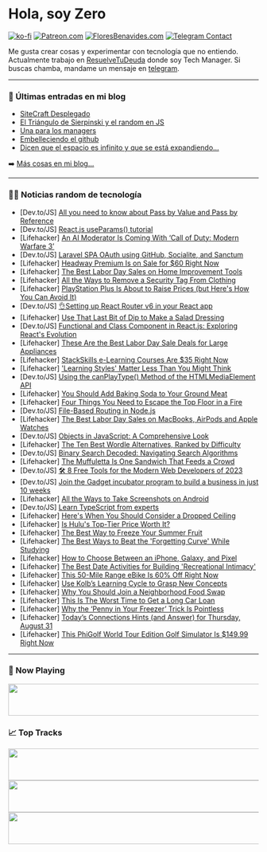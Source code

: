 # Hola, soy Zero

[![ko-fi](https://ko-fi.com/img/githubbutton_sm.svg)](https://ko-fi.com/J3J4N0LUK)
[![Patreon.com](https://img.shields.io/endpoint.svg?url=https%3A%2F%2Fshieldsio-patreon.vercel.app%2Fapi%3Fusername%3Dzerodragon%26type%3Dpatrons&style=for-the-badge)](https://patreon.com/zerodragon)
[![FloresBenavides.com](https://img.shields.io/website?down_message=oops&label=MiBlog&style=for-the-badge&up_message=online&url=https%3A%2F%2Ffloresbenavides.com)](https://floresbenavides.com)
[![Telegram Contact](https://img.shields.io/badge/escr%C3%ADbeme-ZeroDragon-%2326A5E4?style=for-the-badge&logo=telegram)](https://t.me/zerodragon)

Me gusta crear cosas y experimentar con tecnología que no entiendo.
Actualmente trabajo en [ResuelveTuDeuda](http://github.com/resuelve) donde soy Tech Manager.
Si buscas chamba, mandame un mensaje en [telegram](https://t.me/zerodragon).

---

### 📕 Últimas entradas en mi blog
<!-- BLOG-POST-LIST:START -->
- [SiteCraft Desplegado](https://floresbenavides.com/sitecraft-desplegado/)
- [El Triángulo de Sierpinski y el random en JS](https://floresbenavides.com/el-triangulo-de-sierpinski-y-el-random-en-js/)
- [Una para los managers](https://floresbenavides.com/una-para-los-managers/)
- [Embelleciendo el github](https://floresbenavides.com/embelleciendo-el-github/)
- [Dicen que el espacio es infinito y que se está expandiendo…](https://floresbenavides.com/dicen-que-el-espacio-es-infinito-y-que-se-esta-expandiendo/)
<!-- BLOG-POST-LIST:END -->

➡️ [Más cosas en mi blog...](https://floresbenavides.com)

---

### 👨‍💻 Noticias random de tecnología
<!-- TECH-POSTS:START -->
- [Dev.to/JS] [All you need to know about Pass by Value and Pass by Reference](https://dev.to/devlawrence/all-you-need-to-know-about-pass-by-value-and-pass-by-reference-4mjn)
- [Dev.to/JS] [React.js useParams&lpar;&rpar; tutorial](https://dev.to/harjas816/reactjs-useparams-tutorial-23f4)
- [Lifehacker] [An AI Moderator Is Coming With ‘Call of Duty: Modern Warfare 3’](https://lifehacker.com/an-ai-moderator-is-coming-with-call-of-duty-modern-wa-1850793420?utm_source=regular)
- [Dev.to/JS] [Laravel SPA OAuth using GitHub, Socialite, and Sanctum](https://dev.to/medilies/laravel-spa-oauth-using-github-socialite-and-sanctum-p8e)
- [Lifehacker] [Headway Premium Is on Sale for $60 Right Now](https://lifehacker.com/headway-premium-is-on-sale-for-60-right-now-1850790034?utm_source=regular)
- [Lifehacker] [The Best Labor Day Sales on Home Improvement Tools](https://lifehacker.com/the-best-labor-day-sales-on-home-improvement-tools-1850793462?utm_source=regular)
- [Lifehacker] [All the Ways to Remove a Security Tag From Clothing](https://lifehacker.com/how-to-remove-security-tags-from-clothing-5831054?utm_source=regular)
- [Lifehacker] [PlayStation Plus Is About to Raise Prices &lpar;but Here&#39;s How You Can Avoid It&rpar;](https://lifehacker.com/playstation-plus-is-about-to-raise-prices-but-heres-ho-1850793631?utm_source=regular)
- [Dev.to/JS] [👌Setting up React Router v6 in your React app](https://dev.to/dumebii/setting-up-react-router-v6-in-your-react-app-1hib)
- [Lifehacker] [Use That Last Bit of Dip to Make a Salad Dressing](https://lifehacker.com/use-that-last-bit-of-dip-to-make-a-salad-dressing-1850793162?utm_source=regular)
- [Dev.to/JS] [Functional and Class Component in React.js: Exploring React&#39;s Evolution](https://dev.to/cybermaxi7/class-component-vs-functional-component-exploring-reacts-evolution-82c)
- [Lifehacker] [These Are the Best Labor Day Sale Deals for Large Appliances](https://lifehacker.com/these-are-the-best-labor-day-sale-deals-for-large-appli-1850771766?utm_source=regular)
- [Lifehacker] [StackSkills e-Learning Courses Are $35 Right Now](https://lifehacker.com/stackskills-e-learning-courses-are-35-right-now-1850782486?utm_source=regular)
- [Lifehacker] [&#39;Learning Styles&#39; Matter Less Than You Might Think](https://lifehacker.com/learning-styles-matter-less-than-you-might-think-1850793208?utm_source=regular)
- [Dev.to/JS] [Using the canPlayType&lpar;&rpar; Method of the HTMLMediaElement API](https://dev.to/impressivewebs/using-the-canplaytype-method-of-the-htmlmediaelement-api-3hl)
- [Lifehacker] [You Should Add Baking Soda to Your Ground Meat](https://lifehacker.com/you-should-add-baking-soda-to-your-ground-meat-1846103865?utm_source=regular)
- [Lifehacker] [Four Things You Need to Escape the Top Floor in a Fire](https://lifehacker.com/four-things-you-need-to-escape-the-top-floor-in-a-fire-1850792513?utm_source=regular)
- [Dev.to/JS] [File-Based Routing in Node.js](https://dev.to/dsitdikov/file-based-routing-in-nodejs-n6f)
- [Lifehacker] [The Best Labor Day Sales on MacBooks, AirPods and Apple Watches](https://lifehacker.com/the-best-labor-day-sales-on-apple-products-1850792954?utm_source=regular)
- [Dev.to/JS] [Objects in JavaScript: A Comprehensive Look](https://dev.to/akinnimimanuel/objects-in-javascript-a-comprehensive-look-2ikf)
- [Lifehacker] [The Ten Best Wordle Alternatives, Ranked by Difficulty](https://lifehacker.com/the-10-best-wordle-alternatives-ranked-by-difficulty-1848859009?utm_source=regular)
- [Dev.to/JS] [Binary Search Decoded: Navigating Search Algorithms](https://dev.to/apatel-ai/binary-search-decoded-navigating-search-algorithms-6nm)
- [Lifehacker] [The Muffuletta Is One Sandwich That Feeds a Crowd](https://lifehacker.com/the-muffuletta-is-one-sandwich-that-feeds-a-crowd-1850792193?utm_source=regular)
- [Dev.to/JS] [🛠️ 8 Free Tools for the Modern Web Developers of 2023](https://dev.to/shivamblog/8-free-tools-for-the-modern-web-developers-of-2023-e5)
- [Dev.to/JS] [Join the Gadget incubator program to build a business in just 10 weeks](https://dev.to/gadget/join-the-gadget-incubator-program-to-build-a-business-in-just-10-weeks-18p9)
- [Lifehacker] [All the Ways to Take Screenshots on Android](https://lifehacker.com/all-the-ways-to-take-screenshots-on-android-1850788590?utm_source=regular)
- [Dev.to/JS] [Learn TypeScript from experts](https://dev.to/ishratumar/typescript-bootcamp-2p4n)
- [Lifehacker] [Here&#39;s When You Should Consider a Dropped Ceiling](https://lifehacker.com/heres-when-you-should-consider-a-dropped-ceiling-1850791930?utm_source=regular)
- [Lifehacker] [Is Hulu&#39;s Top-Tier Price Worth It?](https://lifehacker.com/is-hulus-top-tier-price-worth-it-1850790018?utm_source=regular)
- [Lifehacker] [The Best Way to Freeze Your Summer Fruit](https://lifehacker.com/the-best-way-to-freeze-your-summer-fruit-1850789759?utm_source=regular)
- [Lifehacker] [The Best Ways to Beat the &#39;Forgetting Curve&#39; While Studying](https://lifehacker.com/the-best-ways-to-beat-the-forgetting-curve-while-studyi-1850791645?utm_source=regular)
- [Lifehacker] [How to Choose Between an iPhone, Galaxy, and Pixel](https://lifehacker.com/how-to-choose-between-an-iphone-galaxy-or-pixel-1850788933?utm_source=regular)
- [Lifehacker] [The Best Date Activities for Building &#39;Recreational Intimacy&#39;](https://lifehacker.com/the-best-date-activities-for-building-recreational-inti-1850789445?utm_source=regular)
- [Lifehacker] [This 50-Mile Range eBike Is 60% Off Right Now](https://lifehacker.com/this-50-mile-range-ebike-is-60-off-right-now-1850789475?utm_source=regular)
- [Lifehacker] [Use Kolb’s Learning Cycle to Grasp New Concepts](https://lifehacker.com/use-kolb-s-learning-cycle-to-grasp-new-concepts-1850787831?utm_source=regular)
- [Lifehacker] [Why You Should Join a Neighborhood Food Swap](https://lifehacker.com/why-you-should-join-a-neighborhood-food-swap-1850788387?utm_source=regular)
- [Lifehacker] [This Is The Worst Time to Get a Long Car Loan](https://lifehacker.com/this-is-the-worst-time-to-get-a-long-car-loan-1850783402?utm_source=regular)
- [Lifehacker] [Why the ‘Penny in Your Freezer’ Trick Is Pointless](https://lifehacker.com/penny-in-freezer-trick-debunked-1850788431?utm_source=regular)
- [Lifehacker] [Today’s Connections Hints &lpar;and Answer&rpar; for Thursday, August 31](https://lifehacker.com/connections-answer-today-august-31-2023-1850786694?utm_source=regular)
- [Lifehacker] [This PhiGolf World Tour Edition Golf Simulator Is $149.99 Right Now](https://lifehacker.com/this-phigolf-world-tour-edition-golf-simulator-is-149-1850776895?utm_source=regular)<!-- TECH-POSTS:END -->

---

### 🎵 Now Playing
<a href="https://spotify-now-playing-dun.vercel.app/now-playing?open"><img src="https://spotify-now-playing-dun.vercel.app/now-playing" width="540" height="64"></a>

### 📈 Top Tracks
<a href="https://spotify-now-playing-dun.vercel.app/top-tracks?i=1&open"><img src="https://spotify-now-playing-dun.vercel.app/top-tracks?i=1" width="540" height="64"></a>
<a href="https://spotify-now-playing-dun.vercel.app/top-tracks?i=2&open"><img src="https://spotify-now-playing-dun.vercel.app/top-tracks?i=2" width="540" height="64"></a>
<a href="https://spotify-now-playing-dun.vercel.app/top-tracks?i=3&open"><img src="https://spotify-now-playing-dun.vercel.app/top-tracks?i=3" width="540" height="64"></a>

